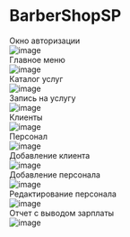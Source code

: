 # BarberShopSP
Окно авторизации <br>
![image](https://user-images.githubusercontent.com/81490021/155682033-2c58800c-e5a3-4892-a7bd-9cf98c9656f9.png) <br>
Главное меню <br>
![image](https://user-images.githubusercontent.com/81490021/155682171-ee1a304d-b4bd-4e25-8aa2-affd2ea5a840.png) <br>
Каталог услуг <br>
![image](https://user-images.githubusercontent.com/81490021/155682714-febe7c36-0a5d-471c-81e3-366e406a20ac.png) <br>
Запись на услугу <br>
![image](https://user-images.githubusercontent.com/81490021/155682804-0b89d89b-54ad-4786-8390-5447b8212f5b.png) <br>
Клиенты <br>
![image](https://user-images.githubusercontent.com/81490021/155682915-e055f8db-b78f-4bd3-8b1f-4c4bd0c0812a.png) <br>
Персонал <br>
![image](https://user-images.githubusercontent.com/81490021/160234018-6cd3efc7-4780-46bd-b1c0-d4a73a56fc8b.png) <br>
Добавление клиента <br>
![image](https://user-images.githubusercontent.com/81490021/155683143-7621e55d-4feb-44e1-9e5b-9541df6e34d1.png) <br>
Добавление персонала <br>
![image](https://user-images.githubusercontent.com/81490021/155683286-a383cafc-4764-40a6-9704-537089b8d3c2.png) <br>
Редактирование персонала <br>
![image](https://user-images.githubusercontent.com/81490021/160234225-9c0cc733-6e0c-41b6-862d-6f0b9ef00f9c.png) <br>
Отчет c выводом зарплаты <br>
![image](https://user-images.githubusercontent.com/81490021/160234068-54619051-db35-4091-abb4-30f0332e4436.png) <br>
